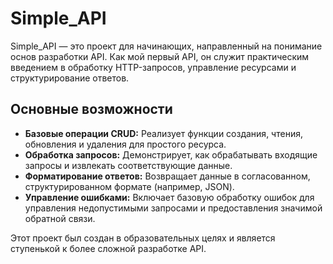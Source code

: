 # Simple_API

Simple_API — это проект для начинающих, направленный на понимание основ разработки API. Как мой первый API, он служит практическим введением в обработку HTTP-запросов, управление ресурсами и структурирование ответов.

## Основные возможности

- **Базовые операции CRUD:** Реализует функции создания, чтения, обновления и удаления для простого ресурса.
- **Обработка запросов:** Демонстрирует, как обрабатывать входящие запросы и извлекать соответствующие данные.
- **Форматирование ответов:** Возвращает данные в согласованном, структурированном формате (например, JSON).
- **Управление ошибками:** Включает базовую обработку ошибок для управления недопустимыми запросами и предоставления значимой обратной связи.

Этот проект был создан в образовательных целях и является ступенькой к более сложной разработке API.

